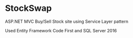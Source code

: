 # StockSwap
ASP.NET MVC Buy/Sell Stock site using Service Layer pattern

Used Entity Framework Code First and SQL Server 2016
